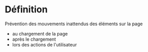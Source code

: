 # Définition

Prévention des mouvements inattendus des éléments sur la page

- au chargement de la page
- après le chargement
- lors des actions de l'utilisateur
